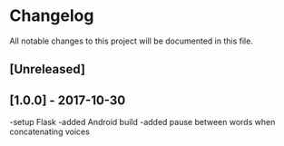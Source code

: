 # Changelog
All notable changes to this project will be documented in this file.

## [Unreleased]

## [1.0.0] - 2017-10-30
-setup Flask
-added Android build
-added pause between words when concatenating voices 
